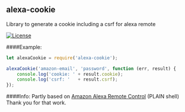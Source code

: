 ## alexa-cookie 

Library to generate a cookie including a csrf for alexa remote

<!--
[![NPM version](http://img.shields.io/npm/v/alexa-remote.svg)](https://www.npmjs.com/package/alexa-remote)
[![Tests](http://img.shields.io/travis/soef/alexa-remote/master.svg)](https://travis-ci.org/soef/alexa-remote)
-->
[![License](https://img.shields.io/badge/license-MIT-blue.svg?style=flat)](https://github.com/soef/alexa-remote/blob/master/LICENSE)

####Example:
```javascript 1.8
let alexaCookie = require('alexa-cookie');

alexaCookie('amazon-email', 'password', function (err, result) {
    console.log('cookie: ' + result.cookie);
    console.log('csrf: '   + result.csrf);
});

````

####Info: 
Partly based on [Amazon Alexa Remote Control](http://blog.loetzimmer.de/2017/10/amazon-alexa-hort-auf-die-shell-echo.html) (PLAIN shell)<br>
Thank you for that work.